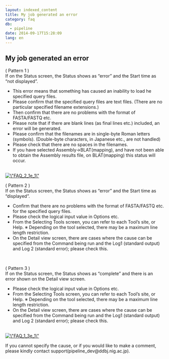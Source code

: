 ```yaml
---
layout: indexed_content
title: My job generated an error
category: faq
db:
  - pipeline
date: 2014-09-17T15:28:09
lang: en
---
```


## My job generated an error

<p>( Pattern 1 )<br><span style=\"font-size: 15px; color:rgb(0,0,255)\">If on the Status screen, the Status shows as “error” and the Start time as “not displayed”.</span></p><ul><li>This error means that something has caused an inability to load he specified query files.</li><li>Please confirm that the specified query files are text files. (There are no particular specified filename extensions.)</li><li>Then confirm that there are no problems with the format of FASTA/FASTQ etc.</li><li>Please note that if there are blank lines (as final lines etc.) included, an error will be generated.</li><li>Please confirm that the filenames are in single-byte Roman letters (symbols). (Double-byte characters, in Japanese etc., are not handled)</li><li>Please check that there are no spaces in the filenames.</li><li>If you have selected Assembly→BLAT(mapping), and have not been able to obtain the Assembly results file, on BLAT(mapping) this status will occur.</li></ul><br><a href=\"/images/news/FAQ_2_1e_1.png\"><img src=\"/images/news/FAQ_2_1e_1.png\" alt=\"FAQ_2_1e_1\" style=\"width: 630px;\"></a><br><p>( Pattern 2 )<br><span style=\"font-size: 15px; color:rgb(0,0,255)\">If on the Status screen, the Status shows as “error” and the Start time as “displayed”.</span></p><ul><li>Confirm that there are no problems with the format of FASTA/FASTQ etc. for the specified query files. </li><li>Please check the logical input value in Options etc.</li><li>From the Selecting Tools screen, you can refer to each Tool’s site, or Help. ※ Depending on the tool selected, there may be a maximum line length restriction.</li><li>On the Detail view screen, there are cases where the cause can be specified from the Command being run and the Log1 (standard output) and Log 2 (standard error); please check this.</li></ul><br><p>( Pattern 3 )<br><span style=\"font-size: 15px; color:rgb(0,0,255)\">If on the Status screen, the Status shows as “complete” and there is an error shown on the Detail view screen.</span></p><ul><li>Please check the logical input value in Options etc.</li><li>From the Selecting Tools screen, you can refer to each Tool’s site, or Help. ※ Depending on the tool selected, there may be a maximum line length restriction.</li><li>On the Detail view screen, there are cases where the cause can be specified from the Command being run and the Log1 (standard output) and Log 2 (standard error); please check this.</li></ul><br><a href=\"/images/news/FAQ_1_3e_1.png\"><img src=\"/images/news/FAQ_1_3e_1.png\" alt=\"FAQ_1_3e_1\" style=\"width: 630px;\"></a><br><p>If you cannot specify the cause, or if you would like to make a comment, please kindly contact support(pipeline_dev@ddbj.nig.ac.jp).</p>